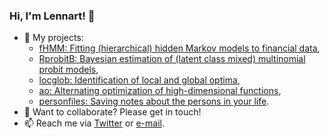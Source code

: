 ### Hi, I'm Lennart! 👋

- 🔭 My projects:
  - [fHMM: Fitting (hierarchical) hidden Markov models to financial data](https://github.com/loelschlaeger/fHMM),
  - [RprobitB: Bayesian estimation of (latent class mixed) multinomial probit models](https://github.com/loelschlaeger/RprobitB),
  - [locglob: Identification of local and global optima](https://github.com/loelschlaeger/locglob),
  - [ao: Alternating optimization of high-dimensional functions](https://github.com/loelschlaeger/ao),
  - [personfiles: Saving notes about the persons in your life](https://github.com/loelschlaeger/personfiles).
- 💬 Want to collaborate? Please get in touch!
- 📫 Reach me via [Twitter](https://twitter.com/l_oelschlaeger) or [e-mail](mailto:oelschlaeger.lennart@gmail.com).

[website]: https://oilbat.de
[twitter]: https://twitter.com/l_oelschlaeger
